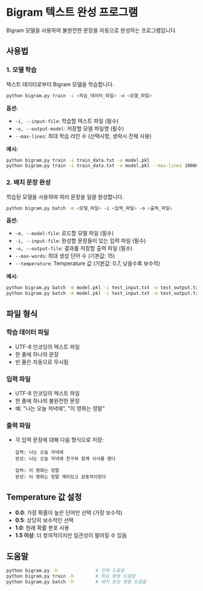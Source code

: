 # Bigram 텍스트 완성 프로그램

Bigram 모델을 사용하여 불완전한 문장을 자동으로 완성하는 프로그램입니다.

## 사용법

### 1. 모델 학습

텍스트 데이터로부터 Bigram 모델을 학습합니다.

```bash
python bigram.py train -i <학습_데이터_파일> -o <모델_파일>
```

**옵션:**
- `-i, --input-file`: 학습할 텍스트 파일 (필수)
- `-o, --output-model`: 저장할 모델 파일명 (필수)
- `--max-lines`: 최대 학습 라인 수 (선택사항, 생략시 전체 사용)

**예시:**
```bash
python bigram.py train -i train_data.txt -o model.pkl
python bigram.py train -i train_data.txt -o model.pkl --max-lines 10000
```

### 2. 배치 문장 완성

학습된 모델을 사용하여 여러 문장을 일괄 완성합니다.

```bash
python bigram.py batch -m <모델_파일> -i <입력_파일> -o <출력_파일>
```

**옵션:**
- `-m, --model-file`: 로드할 모델 파일 (필수)
- `-i, --input-file`: 완성할 문장들이 있는 입력 파일 (필수)
- `-o, --output-file`: 결과를 저장할 출력 파일 (필수)
- `--max-words`: 최대 생성 단어 수 (기본값: 15)
- `--temperature`: Temperature 값 (기본값: 0.7, 낮을수록 보수적)

**예시:**
```bash
python bigram.py batch -m model.pkl -i test_input.txt -o test_output.txt
python bigram.py batch -m model.pkl -i test_input.txt -o test_output.txt --max-words 10 --temperature 0.5
```

## 파일 형식

### 학습 데이터 파일
- UTF-8 인코딩의 텍스트 파일
- 한 줄에 하나의 문장
- 빈 줄은 자동으로 무시됨

### 입력 파일
- UTF-8 인코딩의 텍스트 파일
- 한 줄에 하나의 불완전한 문장
- 예: "나는 오늘 저녁에", "이 영화는 정말"

### 출력 파일
- 각 입력 문장에 대해 다음 형식으로 저장:
  ```
  입력: 나는 오늘 저녁에
  완성: 나는 오늘 저녁에 친구와 함께 식사를 했다
  
  입력: 이 영화는 정말
  완성: 이 영화는 정말 재미있고 감동적이었다
  ```

## Temperature 값 설정

- **0.0**: 가장 확률이 높은 단어만 선택 (가장 보수적)
- **0.5**: 상당히 보수적인 선택
- **1.0**: 원래 확률 분포 사용
- **1.5 이상**: 더 창의적이지만 일관성이 떨어질 수 있음

## 도움말

```bash
python bigram.py -h              # 전체 도움말
python bigram.py train -h        # 학습 명령 도움말  
python bigram.py batch -h        # 배치 완성 명령 도움말
```
